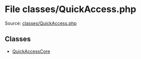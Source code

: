 File classes/QuickAccess.php
=========

Source: [classes/QuickAccess.php](https://github.com/PrestaShop/PrestaShop/blob/1.5.0.2/classes/QuickAccess.php)


Classes
-------

* [QuickAccessCore](class.QuickAccessCore.md)

